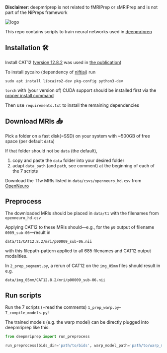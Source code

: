 **Disclaimer**: deepmriprep is not related to fMRIPrep or sMRIPrep and is not part of the NiPreps framework

![logo](https://github.com/user-attachments/assets/bbd01efd-ba71-4504-a085-909b28366de4)
 
This repo contains scripts to train neural networks used in [deepmriprep](https://github.com/wwu-mmll/deepmriprep)

## Installation 🛠️
Install CAT12 ([version 12.8.2](https://github.com/ChristianGaser/cat12/releases/tag/12.8.2) was used in [the publication](https://arxiv.org/abs/2408.10656)) 

To install pycairo (dependency of [niftiai](https://github.com/codingfisch/niftiai)) run 

`sudo apt install libcairo2-dev pkg-config python3-dev`

`torch` with (your version of) CUDA support should be installed first via the [proper install command](https://pytorch.org/get-started/locally)

Then use `requirements.txt` to install the remaining dependencies

## Download MRIs 📥
Pick a folder on a fast disk(=SSD) on your system with ~500GB of free space (per default `data`)

If that folder should not be `data` (the default), 
1. copy and paste the `data` folder into your desired folder
2. adapt `data_path` (and `path`, see comment) at the beginning of each of the 7 scripts

Download the T1w MRIs listed in `data/csvs/openneuro_hd.csv` from [OpenNeuro](https://openneuro.org/)

## Preprocess
The downloaded MRIs should be placed in `data/t1` with the filenames from `openneuro_hd.csv`

Applying CAT12 to these MRIs should—e.g., for the `p0` output of filename `0009_sub-06`—result in 
```
data/t1/CAT12.8.2/mri/p00009_sub-06.nii
```
with this filepath-pattern applied to all 685 filenames and CAT12 output modalities.

In `2_prep_segment.py`, a rerun of CAT12 on the `img_05mm` files should result in e.g.
```
data/img_05mm/CAT12.8.2/mri/p00009_sub-06.nii
```

## Run scripts
Run the 7 scripts (+read the comments) `1_prep_warp.py`-`7_compile_models.py`!
 
The trained models (e.g. the warp model) can be directly plugged into deepmriprep like this:
```python
from deepmriprep import run_preprocess

run_preprocess(bids_dir='path/to/bids', warp_model_path='path/to/warp_model.pt')
```
